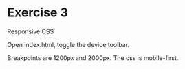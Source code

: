 # Exercise 3

Responsive CSS

Open index.html, toggle the device toolbar.

Breakpoints are 1200px and 2000px. The css is mobile-first.
